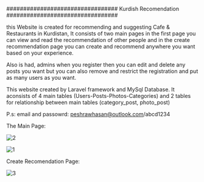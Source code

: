 #################################
     Kurdish Recomendation
#################################

this Website is created for recommending and suggesting Cafe & Restaurants in Kurdistan,
It consists of two main pages in the first page you can view and read the recommendation of other people and in the create recommendation page
you can create and recommend anywhere you want based on your experience.

Also is had, admins when you register then you can edit and delete any posts you want but you can also remove and restrict the registration and put as many users as you want.

This website created by Laravel framework and MySql Database.
It aconsists of 4 main tables (Users-Posts-Photos-Categories) and 2 tables for relationship between main tables (category_post, photo_post)

P.s:
email and passowrd: peshrawhasan@outlook.com/abcd1234
 
The Main Page:

![2](https://user-images.githubusercontent.com/66382977/109862754-da447400-7c71-11eb-8416-ba98433a9747.png)

![1](https://user-images.githubusercontent.com/66382977/109862609-b08b4d00-7c71-11eb-9633-7bf83df98f88.png)

Create Recomendation Page:

![3](https://user-images.githubusercontent.com/66382977/109862869-ff38e700-7c71-11eb-830f-65577cc5e546.png)
